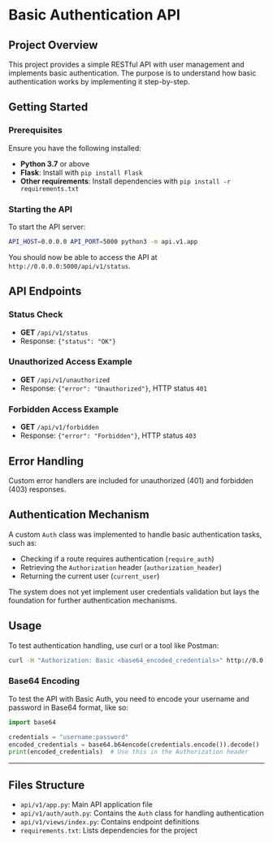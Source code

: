 # Basic Authentication API

## Project Overview

This project provides a simple RESTful API with user management and implements basic authentication. The purpose is to understand how basic authentication works by implementing it step-by-step.

## Getting Started

### Prerequisites

Ensure you have the following installed:
- **Python 3.7** or above
- **Flask**: Install with `pip install Flask`
- **Other requirements**: Install dependencies with `pip install -r requirements.txt`

### Starting the API

To start the API server:

```bash
API_HOST=0.0.0.0 API_PORT=5000 python3 -m api.v1.app
```

You should now be able to access the API at `http://0.0.0.0:5000/api/v1/status`.

## API Endpoints

### Status Check

- **GET** `/api/v1/status`
- Response: `{"status": "OK"}`

### Unauthorized Access Example

- **GET** `/api/v1/unauthorized`
- Response: `{"error": "Unauthorized"}`, HTTP status `401`

### Forbidden Access Example

- **GET** `/api/v1/forbidden`
- Response: `{"error": "Forbidden"}`, HTTP status `403`

## Error Handling

Custom error handlers are included for unauthorized (401) and forbidden (403) responses.

## Authentication Mechanism

A custom `Auth` class was implemented to handle basic authentication tasks, such as:
- Checking if a route requires authentication (`require_auth`)
- Retrieving the `Authorization` header (`authorization_header`)
- Returning the current user (`current_user`)

The system does not yet implement user credentials validation but lays the foundation for further authentication mechanisms.

## Usage

To test authentication handling, use curl or a tool like Postman:

```bash
curl -H "Authorization: Basic <base64_encoded_credentials>" http://0.0.0.0:5000/api/v1/some_endpoint
```

### Base64 Encoding

To test the API with Basic Auth, you need to encode your username and password in Base64 format, like so:

```python
import base64

credentials = "username:password"
encoded_credentials = base64.b64encode(credentials.encode()).decode()
print(encoded_credentials)  # Use this in the Authorization header
```

---

## Files Structure

- `api/v1/app.py`: Main API application file
- `api/v1/auth/auth.py`: Contains the `Auth` class for handling authentication
- `api/v1/views/index.py`: Contains endpoint definitions
- `requirements.txt`: Lists dependencies for the project
